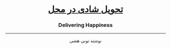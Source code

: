 
[<h1 style="text-align:center">تحویل شادی در محل</h1>](https://sotothe.gitbooks.io/delivering_happiness_fa/content/)
### <div style="text-align:center">Delivering Happiness</div>
---
<p style="text-align:center">
نوشته تونی هشی
</p>
